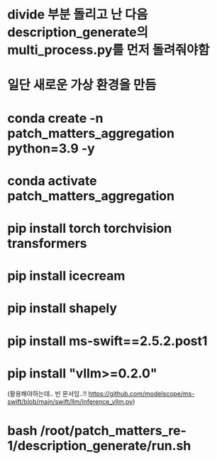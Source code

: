 # divide 부분 돌리고 난 다음 description_generate의 multi_process.py를 먼저 돌려줘야함
# 일단 새로운 가상 환경을 만듬
# conda create -n patch_matters_aggregation python=3.9 -y

# conda activate patch_matters_aggregation

# pip install torch torchvision transformers

# pip install icecream

# pip install shapely

# pip install ms-swift==2.5.2.post1

# pip install "vllm>=0.2.0"
(활용해야하는데.. 빈 문서임..!! 
https://github.com/modelscope/ms-swift/blob/main/swift/llm/inference_vllm.py)
# bash /root/patch_matters_re-1/description_generate/run.sh